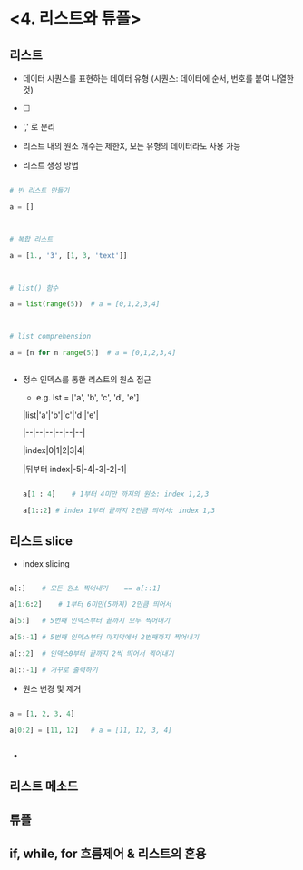 # <4. 리스트와 튜플>

## 리스트
- 데이터 시퀀스를 표현하는 데이터 유형	(시퀀스: 데이터에 순서, 번호를 붙여 나열한 것)
- [  ]
- ',' 로 분리
- 리스트 내의 원소 개수는 제한X, 모든 유형의 데이터라도 사용 가능
- 리스트 생성 방법

```python
# 빈 리스트 만들기
a = []

# 복합 리스트
a = [1., '3', [1, 3, 'text']]

# list() 함수
a = list(range(5))	# a = [0,1,2,3,4]

# list comprehension
a = [n for n range(5)]	# a = [0,1,2,3,4]

```

- 정수 인덱스를 통한 리스트의 원소 접근
	- e.g. lst = ['a', 'b', 'c', 'd', 'e']
	
	|list|'a'|'b'|'c'|'d'|'e'|
    |--|--|--|--|--|--|
    |index|0|1|2|3|4|
    |뒤부터 index|-5|-4|-3|-2|-1|

	```python
    a[1 : 4]	# 1부터 4미만 까지의 원소: index 1,2,3
    a[1::2]	# index 1부터 끝까지 2만큼 띄어서: index 1,3
    ```

## 리스트 slice
- index slicing

```python
a[:]	# 모든 원소 찍어내기	== a[::1]
a[1:6:2]	# 1부터 6미만(5까지) 2만큼 띄어서
a[5:]	# 5번째 인덱스부터 끝까지 모두 찍어내기
a[5:-1]	# 5번째 인덱스부터 마지막에서 2번째까지 찍어내기
a[::2]	# 인덱스0부터 끝까지 2씩 띄어서 찍어내기
a[::-1]	# 거꾸로 출력하기
```

- 원소 변경 및 제거

```python
a = [1, 2, 3, 4]
a[0:2] = [11, 12]	# a = [11, 12, 3, 4]

```

- 


## 리스트 메소드

## 튜플

## if, while, for 흐름제어 & 리스트의 혼용